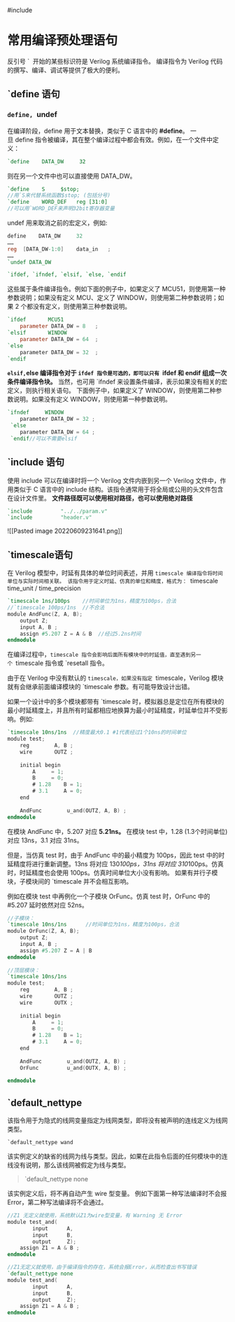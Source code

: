 #include 
# 常用编译预处理语句
反引号 `   开始的某些标识符是 Verilog 系统编译指令。
编译指令为 Verilog 代码的撰写、编译、调试等提供了极大的便利。


## `define 语句
### `define, `undef
在编译阶段，define 用于文本替换，类似于 C 语言中的 **#define**。
一旦 define 指令被编译，其在整个编译过程中都会有效。例如，在一个文件中定义：
``` verilog
`define    DATA_DW     32
```
则在另一个文件中也可以直接使用 DATA_DW。
```verilog
`define    S     $stop;   
//用`S来代替系统函数$stop; (包括分号)
`define    WORD_DEF   reg [31:0]       
//可以用`WORD_DEF来声明32bit寄存器变量
```
undef 用来取消之前的宏定义，例如:
```verilog
define    DATA_DW     32
……
reg  [DATA_DW-1:0]    data_in   ;
……
`undef DATA_DW

`ifdef, `ifndef, `elsif, `else, `endif
```
这些属于条件编译指令。例如下面的例子中，如果定义了 MCU51，则使用第一种参数说明；如果没有定义 MCU、定义了 WINDOW，则使用第二种参数说明；如果 2 个都没有定义，则使用第三种参数说明。
```verilog
`ifdef       MCU51
    parameter DATA_DW = 8   ;
`elsif       WINDOW
    parameter DATA_DW = 64  ;
`else
    parameter DATA_DW = 32  ;
`endif
```

**` elsif, `else 编译指令对于 `ifdef 指令是可选的，即可以只有 `ifdef 和 endif 组成一次条件编译指令块。**
当然，也可用 `ifndef 来设置条件编译，表示如果没有相关的宏定义，则执行相关语句。
下面例子中，如果定义了 WINDOW，则使用第二种参数说明。如果没有定义 WINDOW，则使用第一种参数说明。

```verilog
`ifndef     WINDOW  
    parameter DATA_DW = 32 ;    
 `else  
    parameter DATA_DW = 64 ;  
 `endif//可以不需要elsif 
```



## `include 语句

使用 include 可以在编译时将一个 Verilog 文件内嵌到另一个 Verilog 文件中，作用类似于 C 语言中的 include 结构。该指令通常用于将全局或公用的头文件包含在设计文件里。
**文件路径既可以使用相对路径，也可以使用绝对路径**

```verilog
`include         "../../param.v"
`include         "header.v"
```
![[Pasted image 20220609231641.png]]
## `timescale语句
在 Verilog 模型中，时延有具体的单位时间表述，并用 `timescale 编译指令将时间单位与实际时间相关联。
该指令用于定义时延、仿真的单位和精度，格式为：
`timescale      time_unit / time_precision

```verilog
`timescale 1ns/100ps    //时间单位为1ns，精度为100ps，合法  
//`timescale 100ps/1ns  //不合法  
module AndFunc(Z, A, B);  
    output Z;  
    input A, B ;  
    assign #5.207 Z = A & B  //经过5.2ns时间
endmodule
```
在编译过程中，`timescale 指令会影响后面所有模块中的时延值，直至遇到另一个 `timescale 指令或 `resetall 指令。

由于在 Verilog 中没有默认的 `timescale，如果没有指定 `timescale，Verilog 模块就有会继承前面编译模块的 `timescale 参数。有可能导致设计出错。

如果一个设计中的多个模块都带有 `timescale 时，模拟器总是定位在所有模块的最小时延精度上，并且所有时延都相应地换算为最小时延精度，时延单位并不受影响。例如:
```verilog
`timescale 10ns/1ns  //精度最大0.1 #1代表经过1个10ns的时间单位
module test;  
    reg        A, B ;  
    wire       OUTZ ;  
   
    initial begin  
        A     = 1;  
        B     = 0;  
        # 1.28    B = 1;  
        # 3.1     A = 0;  
    end  
   
    AndFunc        u_and(OUTZ, A, B) ;  
endmodule
```
在模块 AndFunc 中，5.207 对应 **5.21ns。**
在模块 test 中，1.28 (1.3个时间单位)对应 13ns，3.1 对应 31ns。

但是，当仿真 test 时，由于 AndFunc 中的最小精度为 100ps，因此 test 中的时延精度将进行重新调整。13ns 将对应 130*100ps，31ns 将对应 310*100ps。仿真时，时延精度也会使用 100ps。仿真时间单位大小没有影响。
如果有并行子模块，子模块间的 `timescale 并不会相互影响。

例如在模块 test 中再例化一个子模块 OrFunc。仿真 test 时，OrFunc 中的 #5.207 延时依然对应 52ns。

```verilog
//子模块：  
`timescale 10ns/1ns      //时间单位为1ns，精度为100ps，合法  
module OrFunc(Z, A, B);  
    output Z;  
    input A, B ;  
    assign #5.207 Z = A | B  
endmodule  
   
//顶层模块：  
`timescale 10ns/1ns        
module test;  
    reg        A, B ;  
    wire       OUTZ ;  
    wire       OUTX ;  
   
    initial begin  
        A     = 1;  
        B     = 0;  
        # 1.28    B = 1;  
        # 3.1     A = 0;  
    end  
   
    AndFunc        u_and(OUTZ, A, B) ;  
    OrFunc         u_and(OUTX, A, B) ;  
   
endmodule
```


## `default_nettype

该指令用于为隐式的线网变量指定为线网类型，即将没有被声明的连线定义为线网类型。

```verilgo
`default_nettype wand
```
该实例定义的缺省的线网为线与类型。因此，如果在此指令后面的任何模块中的连线没有说明，那么该线网被假定为线与类型。

>`default_nettype none

该实例定义后，将不再自动产生 wire 型变量。
例如下面第一种写法编译时不会报 Error，第二种写法编译将不会通过。
```verilog
//Z1 无定义就使用，系统默认Z1为wire型变量，有 Warning 无 Error  
module test_and(  
        input      A,  
        input      B,  
        output     Z);  
    assign Z1 = A & B ;    
endmodule 

//Z1无定义就使用，由于编译指令的存在，系统会报Error，从而检查出书写错误  
`default_nettype none  
module test_and(  
        input      A,  
        input      B,  
        output     Z);  
    assign Z1 = A & B ;    
endmodule
```
